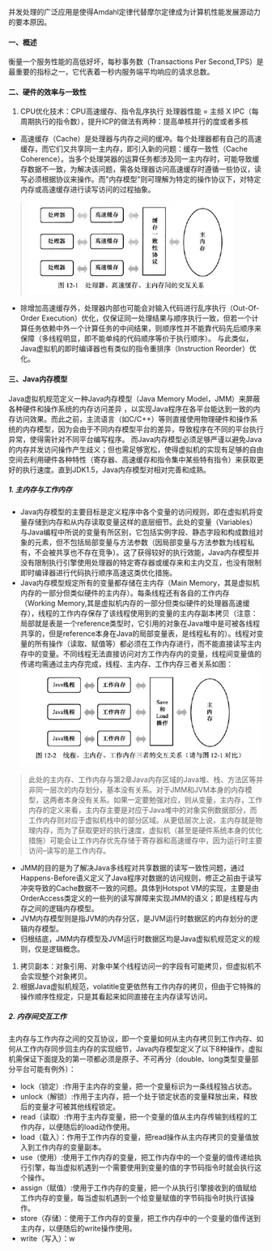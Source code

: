 并发处理的广泛应用是使得Amdahl定律代替摩尔定律成为计算机性能发展源动力的要本原因。
#### 一、概述
衡量一个服务性能的高低好坏，每秒事务数（Transactions Per Second,TPS）是最重要的指标之一，它代表着一秒内服务端平均响应的请求总数。

#### 二、硬件的效率与一致性
1. CPU优化技术：CPU高速缓存、指令乱序执行
处理器性能 = 主频 X IPC（每周期执行的指令数），提升ICP的做法有两种：提高单核并行的度或者多核
- 高速缓存（Cache）是处理器与内存之间的缓冲。每个处理器都有自己的高速缓存，而它们又共享同一主内存，即引入新的问题：缓存一致性（Cache Coherence）。当多个处理哭器的运算任务都涉及同一主内存时，可能导致缓存数据不一致，为解决该问题，需各处理器访问高速缓存时遵循一些协议，读写必须根据协议来操作。而"内存模型"则可理解为特定的操作协议下，对特定内存或高速缓存进行读写访问的过程抽象。
> ![处理器、高速缓存、主存之间的交互关系](https://github.com/better-yulong/StudyNote-Resource/blob/master/StudyNote-Resource/12-001.PNG)
- 除增加高速缓存外，处理器内部也可能会对输入代码进行乱序执行（Out-Of-Order Execution）优化，仅保证同一处理结果与顺序执行一致，但若一个计算任务依赖中外一个计算任务的中间结果，则顺序性并不能靠代码先后顺序来保障（多线程明显，即不能单纯的代码顺序等价于执行顺序）。
与此类似，Java虚拟机的即时编译器也有类似的指令重排序（Instruction Reorder）优化。

#### 三、Java内存模型
Java虚拟机规范定义一种Java内存模型（Java Memory Model，JMM）来屏蔽各种硬件和操作系统的内存访问差异 ，以实现Java程序在各平台能达到一致的内存访问效果。而此之前，主流语言（如C/C++）等则直接使用物理硬件和操作系统的内存模型，因为会由于不同内存模型平台的差异，导致程序在不同的平台执行异常，使得需针对不同平台编写程序。
而Java内存模型必须足够严谨以避免Java的内存并发访问操作产生歧义；但也需足够宽松，使得虚拟机的实现有足够的自由空间去利用硬件各种特性（寄存器、高速缓存和指令集中某些特有指令）来获取更好的执行速度。直到JDK1.5，Java内存模型对相对完善和成熟。
##### 1. 主内存与工作内存
- Java内存模型的主要目标是定义程序中各个变量的访问规则，即在虚拟机将变量存储到内存和从内存读取变量这样的底层细节。此处的变量（Variables）与Java编程中所说的变量有所区别，它包括实例字段、静态字段和构成数组对象的元素，但不包括局部变量与方法参数（因局部变量与方法参数为线程私有，不会被共享也不存在竞争）。这了获得较好的执行效能，Java内存模型并没有限制执行引擎使用处理器的特定寄存器或缓存来和主内交互，也没有限制即时编译器进行代码执行顺序高速这类优化措施。
- Java内存模型规定所有的变量都存储在主内存（Main Memory，其是虚拟机内存的一部分但类似硬件的主内存）。每条线程还有各自的工作内存（Working Memory,其是虚拟机内存的一部分但类似硬件的处理器高速缓存），线程的工作内存保存了该线程使用到的变量的主内存副本拷贝（注意：局部就是表是一个reference类型时，它引用的对象在Java堆中是可被各线程共享的，但是reference本身在Java的局部变量表，是线程私有的）。线程对变量的所有操作（读取、赋值等）都必须在工作内存进行，而不能直接读写主内存中的变量。不同线程无法直接访问对方工作内存内的变量，线程间变量值的传递均需通过主内存完成，线程、主内存、工作内存三者关系如图：
![JMM内存模型交互](https://github.com/better-yulong/StudyNote-Resource/blob/master/StudyNote-Resource/12-002.PNG)
> 此处的主内存、工作内存与第2章Java内存区域的Java堆、栈、方法区等并非同一层次的内存划分，基本没有关系。对于JMM和JVM本身的内存模型，这两者本身没有关系。如果一定要勉强对应，则从变量，主内存，工作内存的定义来看，主内存主要是对应于Java堆中的对象实例数据部分，而工作内存则对应于虚拟机栈中的部分区域。从更低层次上说，主内存就是物理内存，而为了获取更好的执行速度，虚拟机（甚至是硬件系统本身的优化措施）可能会让工作内存优先存储于寄存器和高速缓存中，因为运行时主要访问–读写的是工作内存。
- JMM的目的是为了解决Java多线程对共享数据的读写一致性问题，通过Happens-Before语义定义了Java程序对数据的访问规则，修正之前由于读写冲突导致的Cache数据不一致的问题。具体到Hotspot VM的实现，主要是由OrderAccess类定义的一些列的读写屏障来实现JMM的语义；即是线程与内存之间的逻辑内存模型。
- JVM内存模型则是指JVM的内存分区，是JVM运行时数据区的内存划分的逻辑内存模型。
- 归根结底，JMM内存模型及JVM运行时数据区均是Java虚拟机规范定义的规则，仅是逻辑概念。
1. 拷贝副本：对象引用、对象中某个线程访问一的字段有可能拷贝，但虚拟机不会实现整个对象拷贝。
2. 根据Java虚拟机规范，volatitle变更依然有工作内存的拷贝，但由于它特殊的操作顺序性规定，只是其看起来如同直接在主内存读写访问。

##### 2. 内存间交互工作
主内存与工作内存之间的交互协议，即一个变量如何从主内存拷贝到工作内存、如何从工作内存同步回主内存的实现细节，Java内存模型定义了以下8种操作，虚拟机需保证下面提及的第一项都必须是原子、不可再分（double、long类型变量部分平台可能有例外）：
- lock（锁定）:作用于主内存的变量，把一个变量标识为一条线程独占状态。
- unlock（解锁）:作用于主内存，把一个处于锁定状态的变量释放出来，释放后的变量才可被其他线程锁定。
- read（读取）:作用于主内存变量，把一个变量的值从主内存传输到线程的工作内存，以便随后的load动作使用。
- load（载入）：作用于工作内存的变量，把read操作从主内存拷贝的变量值放入到工作内存的变量副本。
- use（使用）:使用于工作内存的变量，把工作内存中的一个变量的值传递给执行引擎，每当虚拟机遇到一个需要使用到变量的值的字节码指令时就会执行这个操作。
- assign（赋值）:使用于工作内存的变量，把一个从执行引擎接收到的值赋给工作内存的变量，每当虚拟机遇到一个给变量赋值的字节码指令时执行该操作。
- store（存储）：使用于工作内存的变量，把工作内存中的一个变量的值传送到主内存，以便随后的write操作使用。
- write（写入）：w




